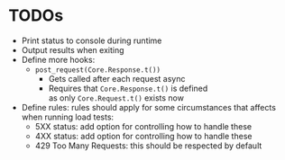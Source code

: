 # TODOs

- Print status to console during runtime
- Output results when exiting
- Define more hooks:
  - `post_request(Core.Response.t())`
    - Gets called after each request async
    - Requires that `Core.Response.t()` is defined\
      as only `Core.Request.t()` exists now
- Define rules: rules should apply for some circumstances that affects\
  when running load tests:
  - 5XX status: add option for controlling how to handle these
  - 4XX status: add option for controlling how to handle these
  - 429 Too Many Requests: this should be respected by default
